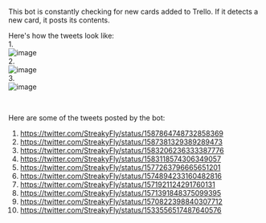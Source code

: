 This bot is constantly checking for new cards added to Trello. If it detects a new card, it posts its contents.

Here's how the tweets look like:  
1.  
![image](https://user-images.githubusercontent.com/53691430/202688494-df81a98a-213d-4490-9647-35fbe763624b.png)  
2.  
![image](https://user-images.githubusercontent.com/53691430/202688601-01ee8a0d-6cbe-42c6-a68b-92b8871d3178.png)  
3.  
![image](https://user-images.githubusercontent.com/53691430/202688229-6ca3676e-bdd1-48a8-9916-5828eb3f29c9.png)

<br/>

Here are some of the tweets posted by the bot:
1. https://twitter.com/StreakyFly/status/1587864748732858369
2. https://twitter.com/StreakyFly/status/1587381329389289473
3. https://twitter.com/StreakyFly/status/1583206236333387776
4. https://twitter.com/StreakyFly/status/1583118574306349057
5. https://twitter.com/StreakyFly/status/1577263796665651201
6. https://twitter.com/StreakyFly/status/1574894233160482816
7. https://twitter.com/StreakyFly/status/1571921124291760131
8. https://twitter.com/StreakyFly/status/1571391848375099395
9. https://twitter.com/StreakyFly/status/1570822398840307712
10. https://twitter.com/StreakyFly/status/1533556517487640576
